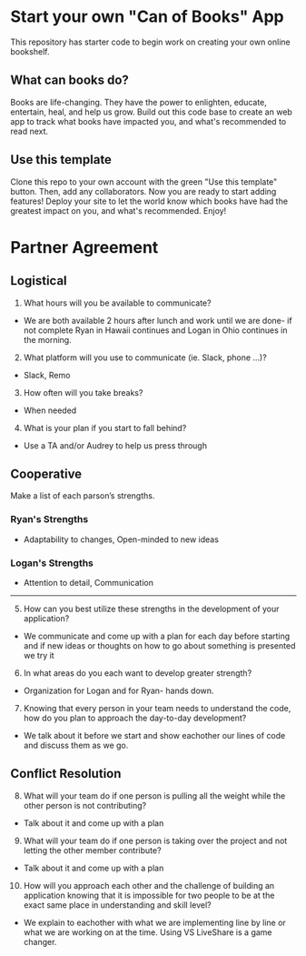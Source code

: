 # Start your own "Can of Books" App

This repository has starter code to begin work on creating your own online bookshelf.

## What can books do?

Books are life-changing. They have the power to enlighten, educate, entertain, heal, and help us grow. Build out this code base to create an web app to track what books have impacted you, and what's recommended to read next.

## Use this template

Clone this repo to your own account with the green "Use this template" button. Then, add any collaborators. Now you are ready to start adding features! Deploy your site to let the world know which books have had the greatest impact on you, and what's recommended. Enjoy!

# Partner Agreement

## Logistical
1. What hours will you be available to communicate?
- We are both available 2 hours after lunch and work until we are done- if not complete Ryan in Hawaii continues and Logan in Ohio continues in the morning.
2. What platform will you use to communicate (ie. Slack, phone …)?
- Slack, Remo
3. How often will you take breaks?
- When needed
4. What is your plan if you start to fall behind?
- Use a TA and/or Audrey to help us press through

## Cooperative
Make a list of each parson’s strengths.
### Ryan's Strengths
- Adaptability to changes, Open-minded to new ideas
### Logan's Strengths
- Attention to detail, Communication
-------------------------------------------------------------------------------
5. How can you best utilize these strengths in the development of your application?
- We communicate and come up with a plan for each day before starting and if new ideas or thoughts on how to go about something is presented we try it
6. In what areas do you each want to develop greater strength?
- Organization for Logan and for Ryan- hands down.
7. Knowing that every person in your team needs to understand the code, how do you plan to approach the day-to-day development?
- We talk about it before we start and show eachother our lines of code and discuss them as we go.

## Conflict Resolution
8. What will your team do if one person is pulling all the weight while the other person is not contributing?
- Talk about it and come up with a plan
9. What will your team do if one person is taking over the project and not letting the other member contribute?
- Talk about it and come up with a plan
10. How will you approach each other and the challenge of building an application knowing that it is impossible for two people to be at the exact same place in understanding and skill level?
- We explain to eachother with what we are implementing line by line or what we are working on at the time. Using VS LiveShare is a game changer.

